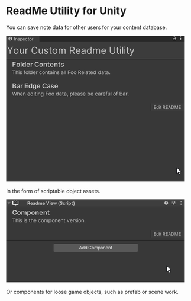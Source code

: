 # ReadMe Utility for Unity

You can save note data for other users for your content database.

![](Gifs/readmeAsset.gif)

In the form of scriptable object assets.

![](Gifs/readmeComponent.gif)

Or components for loose game objects, such as prefab or scene work.